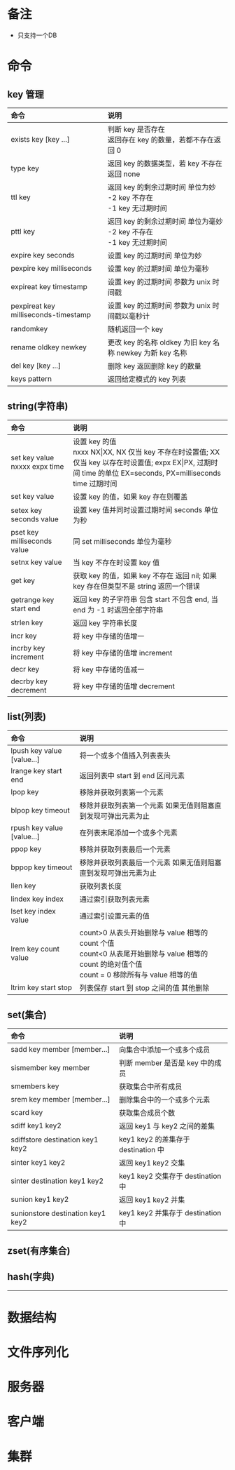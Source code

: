 # 备注

* 只支持一个DB 

# 命令

## key 管理

|  命令   | 说明  |
|  :----  | :----  |
| exists key [key ...]   | 判断 key 是否存在 <br>返回存在 key 的数量，若都不存在返回 0  |
| type key  | 返回 key 的数据类型，若 key 不存在返回 none |
| ttl key  | 返回 key 的剩余过期时间 单位为妙 <br> -2 key 不存在 <br>-1 key 无过期时间 |
| pttl key | 返回 key 的剩余过期时间 单位为毫妙 <br> -2 key 不存在 <br>-1 key 无过期时间 |
| expire key seconds | 设置 key 的过期时间 单位为妙 | 
| pexpire key milliseconds | 设置 key 的过期时间 单位为毫秒 | 
| expireat key timestamp | 设置 key 的过期时间  参数为 unix 时间戳 |
| pexpireat key milliseconds-timestamp | 设置 key 的过期时间  参数为 unix 时间戳以毫秒计 |
| randomkey | 随机返回一个 key |
| rename oldkey newkey | 更改 key 的名称 oldkey 为旧 key 名称 newkey 为新 key 名称 |
| del key [key ...]  |  删除 key  返回删除 key 的数量 |
| keys pattern | 返回给定模式的 key 列表 |
  
## string(字符串)
|  命令   | 说明  |
|  :----  | :----  |
| set key value nxxxx expx time| 设置 key 的值 <br>nxxx NX&#124;XX,  NX 仅当 key 不存在时设置值; XX 仅当 key 以存在时设置值; expx EX&#124;PX, 过期时间 time 的单位 EX=seconds, PX=milliseconds <br> time 过期时间|
| set key value | 设置 key 的值，如果 key 存在则覆盖 |
| setex key seconds value | 设置 key 值并同时设置过期时间 seconds 单位为秒 |
| pset key milliseconds value | 同 set milliseconds 单位为毫秒 |
| setnx key value | 当 key 不存在时设置 key 值 |
| get key | 获取 key 的值，如果 key 不存在 返回 nil; 如果 key 存在但类型不是 string 返回一个错误 |
| getrange key start end | 返回 key 的子字符串 包含 start 不包含 end, 当 end 为 -1 时返回全部字符串 |
| strlen key | 返回 key 字符串长度 |
| incr key| 将 key 中存储的值增一 |
| incrby key increment | 将 key 中存储的值增 increment |
| decr key  | 将 key 中存储的值减一 |
| decrby key decrement | 将 key 中存储的值增 decrement|


## list(列表)

|  命令   | 说明  |
|  :----  | :----  |
| lpush key value [value...] | 将一个或多个值插入列表表头  |
| lrange key start end | 返回列表中 start 到 end 区间元素 |
| lpop key | 移除并获取列表第一个元素 |
| blpop key timeout | 移除并获取列表第一个元素 如果无值则阻塞直到发现可弹出元素为止 |
| rpush key value [value...] | 在列表末尾添加一个或多个元素 |
| ppop key | 移除并获取列表最后一个元素 |
| bppop key timeout | 移除并获取列表最后一个元素 如果无值则阻塞直到发现可弹出元素为止 |
| llen key | 获取列表长度 |
| lindex key index| 通过索引获取列表元素 |
| lset key index value | 通过索引设置元素的值 |
| lrem key count value | count>0 从表头开始删除与 value 相等的 count 个值 <br> count<0 从表尾开始删除与 value 相等的 count 的绝对值个值 <br> count = 0 移除所有与 value 相等的值  |
| ltrim key start stop | 列表保存 start 到 stop 之间的值 其他删除|

## set(集合)
|  命令   | 说明  |
|  :----  | :----  |
| sadd key member [member...] | 向集合中添加一个或多个成员 |
| sismember key member | 判断 member 是否是 key 中的成员|
| smembers key  | 获取集合中所有成员|
| srem key member [member...] | 删除集合中的一个或多个元素 |
| scard key  | 获取集合成员个数 |
| sdiff key1 key2 | 返回 key1 与 key2 之间的差集 |
| sdiffstore destination key1 key2 | key1 key2 的差集存于 destination 中 |
| sinter key1 key2 | 返回 key1 key2 交集|
| sinter  destination key1 key2 | key1 key2 交集存于 destination 中|
| sunion key1 key2 | 返回 key1 key2 并集|
| sunionstore destination key1 key2 | key1 key2 并集存于 destination 中|

## zset(有序集合)

## hash(字典)

----
 
# 数据结构

# 文件序列化

# 服务器

# 客户端

# 集群

